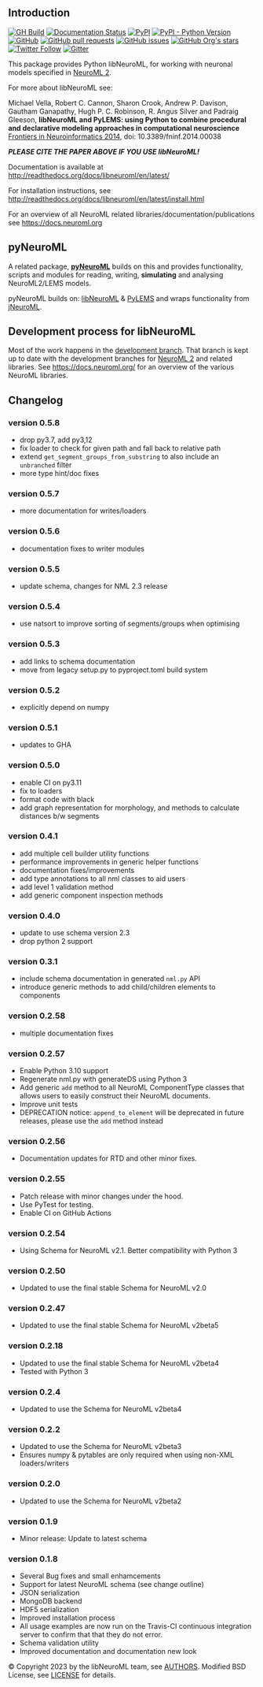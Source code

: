 ## Introduction

[![GH Build](https://github.com/NeuralEnsemble/libNeuroML/actions/workflows/ci.yml/badge.svg)](https://github.com/NeuralEnsemble/libNeuroML/actions/workflows/ci.yml)
[![Documentation Status](https://readthedocs.org/projects/libneuroml/badge/?version=latest)](https://libneuroml.readthedocs.io/en/latest/?badge=latest)
[![PyPI](https://img.shields.io/pypi/v/libNeuroML)](https://pypi.org/project/libNeuroML/)
[![PyPI - Python Version](https://img.shields.io/pypi/pyversions/libNeuroML)](https://pypi.org/project/libNeuroML/)
[![GitHub](https://img.shields.io/github/license/NeuralEnsemble/libNeuroML)](https://github.com/NeuralEnsemble/libNeuroML/blob/master/LICENSE)
[![GitHub pull requests](https://img.shields.io/github/issues-pr/NeuralEnsemble/libNeuroML)](https://github.com/NeuralEnsemble/libNeuroML/pulls)
[![GitHub issues](https://img.shields.io/github/issues/NeuralEnsemble/libNeuroML)](https://github.com/NeuralEnsemble/libNeuroML/issues)
[![GitHub Org's stars](https://img.shields.io/github/stars/NeuralEnsemble?style=social)](https://github.com/NeuralEnsemble)
[![Twitter Follow](https://img.shields.io/twitter/follow/NeuroML?style=social)](https://twitter.com/NeuroML)
[![Gitter](https://badges.gitter.im/NeuroML/community.svg)](https://gitter.im/NeuroML/community?utm_source=badge&utm_medium=badge&utm_campaign=pr-badge)

This package provides Python libNeuroML, for working with neuronal models specified in [NeuroML 2](http://neuroml.org/neuromlv2).

For more about libNeuroML see:

Michael Vella, Robert C. Cannon, Sharon Crook, Andrew P. Davison, Gautham Ganapathy, Hugh P. C. Robinson, R. Angus Silver and Padraig Gleeson,
**libNeuroML and PyLEMS: using Python to combine procedural and declarative modeling approaches in computational neuroscience**
[Frontiers in Neuroinformatics 2014](http://journal.frontiersin.org/Journal/10.3389/fninf.2014.00038/abstract), doi: 10.3389/fninf.2014.00038

_**PLEASE CITE THE PAPER ABOVE IF YOU USE libNeuroML!**_

Documentation is available at http://readthedocs.org/docs/libneuroml/en/latest/

For installation instructions, see http://readthedocs.org/docs/libneuroml/en/latest/install.html

For an overview of all NeuroML related libraries/documentation/publications see https://docs.neuroml.org

## pyNeuroML

A related package, **[pyNeuroML](https://github.com/NeuroML/pyNeuroML)** builds on this and provides functionality, scripts and modules for reading, writing, **simulating** and analysing NeuroML2/LEMS models.

pyNeuroML builds on: [libNeuroML](https://github.com/NeuralEnsemble/libNeuroML) & [PyLEMS](https://github.com/LEMS/pylems) and wraps functionality from [jNeuroML](https://github.com/NeuroML/jNeuroML).

## Development process for libNeuroML

Most of the work happens in the [development branch](https://github.com/NeuralEnsemble/libNeuroML/tree/development).
That branch is kept up to date with the development branches for [NeuroML 2](https://github.com/NeuroML/NeuroML2/tree/development) and related libraries.
See https://docs.neuroml.org/ for an overview of the various NeuroML libraries.

## Changelog

### version 0.5.8

- drop py3.7, add py3,12
- fix loader to check for given path and fall back to relative path
- extend `get_segment_groups_from_substring` to also include an `unbranched` filter
- more type hint/doc fixes

### version 0.5.7

- more documentation for writes/loaders

### version 0.5.6

- documentation fixes to writer modules

### version 0.5.5

- update schema, changes for NML 2.3 release

### version 0.5.4

- use natsort to improve sorting of segments/groups when optimising

### version 0.5.3

- add links to schema documentation
- move from legacy setup.py to pyproject.toml build system

### version 0.5.2

- explicitly depend on numpy

### version 0.5.1

- updates to GHA

### version 0.5.0

- enable CI on py3.11
- fix to loaders
- format code with black
- add graph representation for morphology, and methods to calculate distances b/w segments

### version 0.4.1

- add multiple cell builder utility functions
- performance improvements in generic helper functions
- documentation fixes/improvements
- add type annotations to all nml classes to aid users
- add level 1 validation method
- add generic component inspection methods

### version 0.4.0

- update to use schema version 2.3
- drop python 2 support

### version 0.3.1

- include schema documentation in generated `nml.py` API
- introduce generic methods to add child/children elements to components

### version 0.2.58

- multiple documentation fixes

### version 0.2.57

- Enable Python 3.10 support
- Regenerate nml.py with generateDS using Python 3
- Add generic `add` method to all NeuroML ComponentType classes that allows users to easily construct their NeuroML documents.
- Improve unit tests
- DEPRECATION notice: `append_to_element` will be deprecated in future releases, please use the `add` method instead

### version 0.2.56

- Documentation updates for RTD and other minor fixes.

### version 0.2.55

- Patch release with minor changes under the hood.
- Use PyTest for testing.
- Enable CI on GitHub Actions

### version 0.2.54

- Using Schema for NeuroML v2.1. Better compatibility with Python 3

### version 0.2.50

- Updated to use the final stable Schema for NeuroML v2.0

### version 0.2.47

- Updated to use the final stable Schema for NeuroML v2beta5

### version 0.2.18

- Updated to use the final stable Schema for NeuroML v2beta4
- Tested with Python 3

### version 0.2.4

- Updated to use the Schema for NeuroML v2beta4

### version 0.2.2

- Updated to use the Schema for NeuroML v2beta3
- Ensures numpy & pytables are only required when using non-XML loaders/writers

### version 0.2.0

- Updated to use the Schema for NeuroML v2beta2

### version 0.1.9

- Minor release: Update to latest schema

### version 0.1.8

- Several Bug fixes and small enhamcements
- Support for latest NeuroML schema (see change outline)
- JSON serialization
- MongoDB backend
- HDF5 serialization
- Improved installation process
- All usage examples are now run on the Travis-CI continuous integration server to confirm that that they do not error.
- Schema validation utility
- Improved documentation and documentation new look

:copyright: Copyright 2023 by the libNeuroML team, see [AUTHORS](AUTHORS). Modified BSD License, see [LICENSE](LICENSE) for details.
